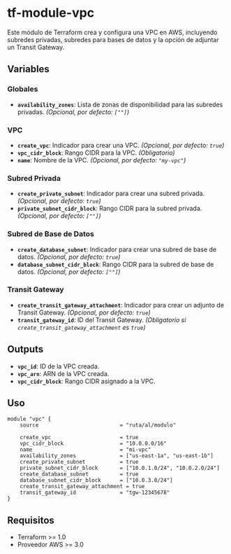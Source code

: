 # tf-module-vpc

Este módulo de Terraform crea y configura una VPC en AWS, incluyendo subredes privadas, subredes para bases de datos y la opción de adjuntar un Transit Gateway.

## Variables

### Globales
- **`availability_zones`**: Lista de zonas de disponibilidad para las subredes privadas. *(Opcional, por defecto: `[""]`)*

### VPC
- **`create_vpc`**: Indicador para crear una VPC. *(Opcional, por defecto: `true`)*  
- **`vpc_cidr_block`**: Rango CIDR para la VPC. *(Obligatorio)*  
- **`name`**: Nombre de la VPC. *(Opcional, por defecto: `"my-vpc"`)*

### Subred Privada
- **`create_private_subnet`**: Indicador para crear una subred privada. *(Opcional, por defecto: `true`)*  
- **`private_subnet_cidr_block`**: Rango CIDR para la subred privada. *(Opcional, por defecto: `[""]`)*

### Subred de Base de Datos
- **`create_database_subnet`**: Indicador para crear una subred de base de datos. *(Opcional, por defecto: `true`)*  
- **`database_subnet_cidr_block`**: Rango CIDR para la subred de base de datos. *(Opcional, por defecto: `[""]`)*

### Transit Gateway
- **`create_transit_gateway_attachment`**: Indicador para crear un adjunto de Transit Gateway. *(Opcional, por defecto: `true`)*  
- **`transit_gateway_id`**: ID del Transit Gateway. *(Obligatorio si `create_transit_gateway_attachment` es `true`)*

## Outputs

- **`vpc_id`**: ID de la VPC creada.  
- **`vpc_arn`**: ARN de la VPC creada.  
- **`vpc_cidr_block`**: Rango CIDR asignado a la VPC.

## Uso

```hcl
module "vpc" {
    source                          = "ruta/al/modulo"
    
    create_vpc                      = true
    vpc_cidr_block                  = "10.0.0.0/16"
    name                            = "mi-vpc"
    availability_zones              = ["us-east-1a", "us-east-1b"]
    create_private_subnet           = true
    private_subnet_cidr_block       = ["10.0.1.0/24", "10.0.2.0/24"]
    create_database_subnet          = true
    database_subnet_cidr_block      = ["10.0.3.0/24"]
    create_transit_gateway_attachment = true
    transit_gateway_id              = "tgw-12345678"
}
```

## Requisitos

- Terraform >= 1.0  
- Proveedor AWS >= 3.0
